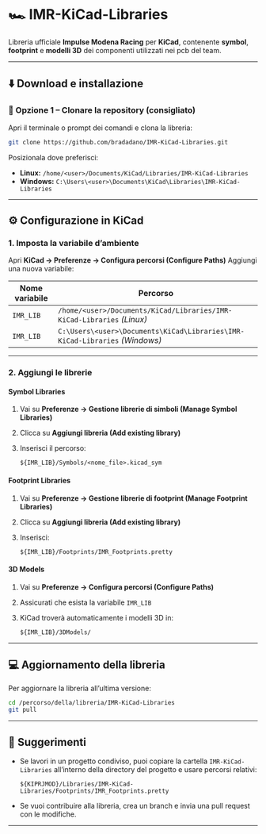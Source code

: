 # 🏎️ IMR-KiCad-Libraries

Libreria ufficiale **Impulse Modena Racing** per **KiCad**, contenente **symbol**, **footprint** e **modelli 3D** dei componenti utilizzati nei pcb del team.

---

## ⬇️ Download e installazione

### 🔹 Opzione 1 – Clonare la repository (consigliato)

Apri il terminale o prompt dei comandi e clona la libreria:

```bash
git clone https://github.com/bradadano/IMR-KiCad-Libraries.git
````

Posizionala dove preferisci:

* **Linux:**
  `/home/<user>/Documents/KiCad/Libraries/IMR-KiCad-Libraries`
* **Windows:**
  `C:\Users\<user>\Documents\KiCad\Libraries\IMR-KiCad-Libraries`
  
---

## ⚙️ Configurazione in KiCad

### 1. Imposta la variabile d’ambiente

Apri **KiCad → Preferenze → Configura percorsi (Configure Paths)**
Aggiungi una nuova variabile:

| Nome variabile | Percorso                                                                    |
| -------------- | --------------------------------------------------------------------------- |
| `IMR_LIB`      | `/home/<user>/Documents/KiCad/Libraries/IMR-KiCad-Libraries` *(Linux)*      |
| `IMR_LIB`      | `C:\Users\<user>\Documents\KiCad\Libraries\IMR-KiCad-Libraries` *(Windows)* |

---

### 2. Aggiungi le librerie

#### **Symbol Libraries**

1. Vai su **Preferenze → Gestione librerie di simboli (Manage Symbol Libraries)**
2. Clicca su **Aggiungi libreria (Add existing library)**
3. Inserisci il percorso:

   ```
   ${IMR_LIB}/Symbols/<nome_file>.kicad_sym
   ```

#### **Footprint Libraries**

1. Vai su **Preferenze → Gestione librerie di footprint (Manage Footprint Libraries)**
2. Clicca su **Aggiungi libreria (Add existing library)**
3. Inserisci:

   ```
   ${IMR_LIB}/Footprints/IMR_Footprints.pretty
   ```

#### **3D Models**

1. Vai su **Preferenze → Configura percorsi (Configure Paths)**
2. Assicurati che esista la variabile `IMR_LIB`
3. KiCad troverà automaticamente i modelli 3D in:

   ```
   ${IMR_LIB}/3DModels/
   ```

---

## 💻 Aggiornamento della libreria

Per aggiornare la libreria all’ultima versione:

```bash
cd /percorso/della/libreria/IMR-KiCad-Libraries
git pull
```

---

## 🧩 Suggerimenti

* Se lavori in un progetto condiviso, puoi copiare la cartella `IMR-KiCad-Libraries` all’interno della directory del progetto e usare percorsi relativi:

  ```
  ${KIPRJMOD}/Libraries/IMR-KiCad-Libraries/Footprints/IMR_Footprints.pretty
  ```
* Se vuoi contribuire alla libreria, crea un branch e invia una pull request con le modifiche.

---
